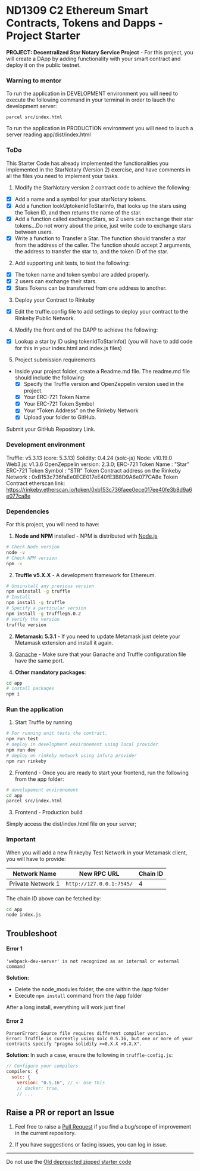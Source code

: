 # ND1309 C2 Ethereum Smart Contracts, Tokens and Dapps - Project Starter

**PROJECT: Decentralized Star Notary Service Project** - For this project, you will create a DApp by adding functionality with your smart contract and deploy it on the public testnet.


### Warning to mentor

To run the application in DEVELOPMENT environment you will need to execute the following command in your terminal in order to lauch the development server:
```
parcel src/index.html
```

To run the application in PRODUCTION environment you will need to lauch a server reading app/dist/index.html


### ToDo

This Starter Code has already implemented the functionalities you implemented in the StarNotary (Version 2) exercise, and have comments in all the files you need to implement your tasks.

1. Modify the StarNotary version 2 contract code to achieve the following:

- [x] Add a name and a symbol for your starNotary tokens.
- [x] Add a function lookUptokenIdToStarInfo, that looks up the stars using the Token ID, and then returns the name of the star.
- [x] Add a function called exchangeStars, so 2 users can exchange their star tokens...Do not worry about the price, just write code to exchange stars between users.
- [x] Write a function to Transfer a Star. The function should transfer a star from the address of the caller. The function should accept 2 arguments, the address to transfer the star to, and the token ID of the star.

2. Add supporting unit tests, to test the following:

- [x] The token name and token symbol are added properly.
- [x] 2 users can exchange their stars.
- [x] Stars Tokens can be transferred from one address to another.

3. Deploy your Contract to Rinkeby

- [x] Edit the truffle.config file to add settings to deploy your contract to the Rinkeby Public Network.

4. Modify the front end of the DAPP to achieve the following:

- [x] Lookup a star by ID using tokenIdToStarInfo() (you will have to add code for this in your index.html and index.js files)

5. Project submission requirements

- Inside your project folder, create a Readme.md file. The readme.md file should include the following:
  - [x] Specify the Truffle version and OpenZeppelin version used in the project.
  - [x] Your ERC-721 Token Name
  - [x] Your ERC-721 Token Symbol
  - [x] Your “Token Address” on the Rinkeby Network
  - [x] Upload your folder to GitHub.

Submit your GitHub Repository Link.

### Development environment

Truffle: v5.3.13 (core: 5.3.13)
Solidity: 0.4.24 (solc-js)
Node: v10.19.0
Web3.js: v1.3.6
OpenZeppelin version: 2.3.0;
ERC-721 Token Name : "Star"
ERC-721 Token Symbol : "STR"
Token Contract address on the Rinkeby Network : 0xB153c736faEe0ECE017eE40fE3B8D9A6e077CA8e
Token Contract etherscan link: <https://rinkeby.etherscan.io/token/0xb153c736faee0ece017ee40fe3b8d9a6e077ca8e>

### Dependencies

For this project, you will need to have:

1. **Node and NPM** installed - NPM is distributed with [Node.js](https://www.npmjs.com/get-npm)

```bash
# Check Node version
node -v
# Check NPM version
npm -v
```

2. **Truffle v5.X.X** - A development framework for Ethereum.

```bash
# Unsinstall any previous version
npm uninstall -g truffle
# Install
npm install -g truffle
# Specify a particular version
npm install -g truffle@5.0.2
# Verify the version
truffle version
```

2. **Metamask: 5.3.1** - If you need to update Metamask just delete your Metamask extension and install it again.

3. [Ganache](https://www.trufflesuite.com/ganache) - Make sure that your Ganache and Truffle configuration file have the same port.

4. **Other mandatory packages**:

```bash
cd app
# install packages
npm i
```

### Run the application

1. Start Truffle by running

```bash
# For running unit tests the contract.
npm run test
# deploy in development environement using local provider
npm run dev
# deploy on rinkeby network using infura provider
npm run rinkeby
```

2. Frontend - Once you are ready to start your frontend, run the following from the app folder:

```bash
# developement environement
cd app
parcel src/index.html
```
3. Frontend - Production build

Simply access the dist/index.html file on your server;

### Important

When you will add a new Rinkeyby Test Network in your Metamask client, you will have to provide:

| Network Name      | New RPC URL              | Chain ID |
| ----------------- | ------------------------ | -------- |
| Private Network 1 | `http://127.0.0.1:7545/` | 4        |

The chain ID above can be fetched by:

```bash
cd app
node index.js
```

## Troubleshoot

#### Error 1

```
'webpack-dev-server' is not recognized as an internal or external command
```

**Solution:**

- Delete the node_modules folder, the one within the /app folder
- Execute `npm install` command from the /app folder

After a long install, everything will work just fine!

#### Error 2

```
ParserError: Source file requires different compiler version.
Error: Truffle is currently using solc 0.5.16, but one or more of your contracts specify "pragma solidity >=0.X.X <0.X.X".
```

**Solution:** In such a case, ensure the following in `truffle-config.js`:

```js
// Configure your compilers
compilers: {
  solc: {
    version: "0.5.16", // <- Use this
    // docker: true,
    // ...
```

## Raise a PR or report an Issue

1. Feel free to raise a [Pull Request](https://github.com/udacity/nd1309-p2-Decentralized-Star-Notary-Service-Starter-Code/pulls) if you find a bug/scope of improvement in the current repository.

2. If you have suggestions or facing issues, you can log in issue.

---

Do not use the [Old depreacted zipped starter code](https://s3.amazonaws.com/video.udacity-data.com/topher/2019/January/5c51c4c0_project-5-starter-code/project-5-starter-code.zip)
